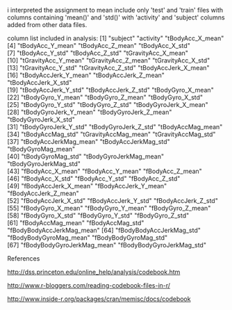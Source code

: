  
 i interpreted the assignment to mean include only 'test' and 'train' files with columns containing
 'mean()' and 'std()' with 'activity' and 'subject' columns added from other data files.
 
 column list included in analysis:
 [1] "subject"                   "activity"                  "tBodyAcc_X_mean"          
 [4] "tBodyAcc_Y_mean"           "tBodyAcc_Z_mean"           "tBodyAcc_X_std"           
 [7] "tBodyAcc_Y_std"            "tBodyAcc_Z_std"            "tGravityAcc_X_mean"       
[10] "tGravityAcc_Y_mean"        "tGravityAcc_Z_mean"        "tGravityAcc_X_std"        
[13] "tGravityAcc_Y_std"         "tGravityAcc_Z_std"         "tBodyAccJerk_X_mean"      
[16] "tBodyAccJerk_Y_mean"       "tBodyAccJerk_Z_mean"       "tBodyAccJerk_X_std"       
[19] "tBodyAccJerk_Y_std"        "tBodyAccJerk_Z_std"        "tBodyGyro_X_mean"         
[22] "tBodyGyro_Y_mean"          "tBodyGyro_Z_mean"          "tBodyGyro_X_std"          
[25] "tBodyGyro_Y_std"           "tBodyGyro_Z_std"           "tBodyGyroJerk_X_mean"     
[28] "tBodyGyroJerk_Y_mean"      "tBodyGyroJerk_Z_mean"      "tBodyGyroJerk_X_std"      
[31] "tBodyGyroJerk_Y_std"       "tBodyGyroJerk_Z_std"       "tBodyAccMag_mean"         
[34] "tBodyAccMag_std"           "tGravityAccMag_mean"       "tGravityAccMag_std"       
[37] "tBodyAccJerkMag_mean"      "tBodyAccJerkMag_std"       "tBodyGyroMag_mean"        
[40] "tBodyGyroMag_std"          "tBodyGyroJerkMag_mean"     "tBodyGyroJerkMag_std"     
[43] "fBodyAcc_X_mean"           "fBodyAcc_Y_mean"           "fBodyAcc_Z_mean"          
[46] "fBodyAcc_X_std"            "fBodyAcc_Y_std"            "fBodyAcc_Z_std"           
[49] "fBodyAccJerk_X_mean"       "fBodyAccJerk_Y_mean"       "fBodyAccJerk_Z_mean"      
[52] "fBodyAccJerk_X_std"        "fBodyAccJerk_Y_std"        "fBodyAccJerk_Z_std"       
[55] "fBodyGyro_X_mean"          "fBodyGyro_Y_mean"          "fBodyGyro_Z_mean"         
[58] "fBodyGyro_X_std"           "fBodyGyro_Y_std"           "fBodyGyro_Z_std"          
[61] "fBodyAccMag_mean"          "fBodyAccMag_std"           "fBodyBodyAccJerkMag_mean" 
[64] "fBodyBodyAccJerkMag_std"   "fBodyBodyGyroMag_mean"     "fBodyBodyGyroMag_std"     
[67] "fBodyBodyGyroJerkMag_mean" "fBodyBodyGyroJerkMag_std"







References

  http://dss.princeton.edu/online_help/analysis/codebook.htm
  
  http://www.r-bloggers.com/reading-codebook-files-in-r/
  
  http://www.inside-r.org/packages/cran/memisc/docs/codebook
  
  
